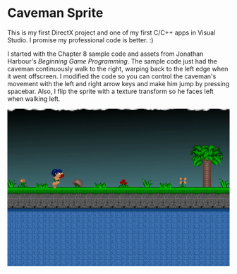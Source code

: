# Caveman Sprite #

This is my first DirectX project and one of my first C/C++ apps in Visual Studio. I promise my professional code is better. :)

I started with the Chapter 8 sample code and assets from Jonathan Harbour's *Beginning Game Programming*. The sample code just had the caveman continuously walk to the right, warping back to the left edge when it went offscreen. I modified the code so you can control the caveman's movement with the left and right arrow keys and make him jump by pressing spacebar. Also, I flip the sprite with a texture transform so he faces left when walking left.

![](caveman.gif)